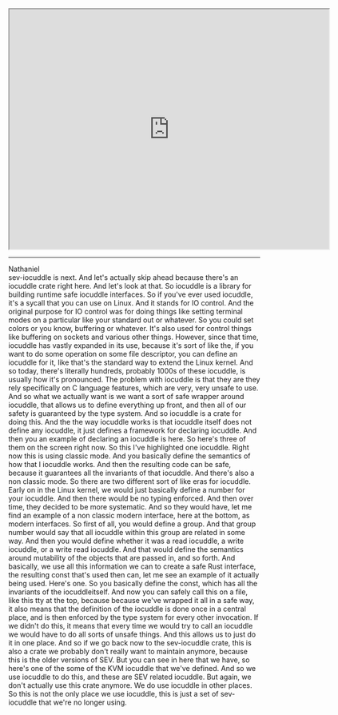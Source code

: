   
<iframe src="https://www.youtube.com/embed/m3t4fq3R8nw" height="480" width="640" allowFullScreen></iframe>
<hr />

Nathaniel  
sev-iocuddle is next. And let's actually skip ahead because there's an iocuddle crate right here. And let's look at that. So iocuddle is a library for building runtime safe iocuddle interfaces. So if you've ever used iocuddle, it's a sycall that you can use on Linux. And it stands for IO control. And the original purpose for IO control was for doing things like setting terminal modes on a particular like your standard out or whatever. So you could set colors or you know, buffering or whatever. It's also used for control things like buffering on sockets and various other things. However, since that time, iocuddle has vastly expanded in its use, because it's sort of like the, if you want to do some operation on some file descriptor, you can define an iocuddle for it, like that's the standard way to extend the Linux kernel. And so today, there's literally hundreds, probably 1000s of these iocuddle, is usually how it's pronounced. The problem with iocuddle is that they are they rely specifically on C language features, which are very, very unsafe to use. And so what we actually want is we want a sort of safe wrapper around iocuddle, that allows us to define everything up front, and then all of our safety is guaranteed by the type system. And so iocuddle is a crate for doing this. And the the way iocuddle works is that iocuddle itself does not define any iocuddle, it just defines a framework for declaring iocuddle. And then you an example of declaring an iocuddle is here. So here's three of them on the screen right now. So this I've highlighted one iocuddle. Right now this is using classic mode. And you basically define the semantics of how that I iocuddle works. And then the resulting code can be safe, because it guarantees all the invariants of that iocuddle. And there's also a non classic mode. So there are two different sort of like eras for iocuddle. Early on in the Linux kernel, we would just basically define a number for your iocuddle. And then there would be no typing enforced. And then over time, they decided to be more systematic. And so they would have, let me find an example of a non classic modern interface, here at the bottom, as modern interfaces. So first of all, you would define a group. And that group number would say that all iocuddle within this group are related in some way. And then you would define whether it was a read iocuddle, a write iocuddle, or a write read iocuddle. And that would define the semantics around mutability of the objects that are passed in, and so forth. And basically, we use all this information we can to create a safe Rust interface, the resulting const that's used then can, let me see an example of it actually being used. Here's one. So you basically define the const, which has all the invariants of the iocuddleitself. And now you can safely call this on a file, like this tty at the top, because because we've wrapped it all in a safe way, it also means that the definition of the iocuddle is done once in a central place, and is then enforced by the type system for every other invocation. If we didn't do this, it means that every time we would try to call an iocuddle we would have to do all sorts of unsafe things. And this allows us to just do it in one place. And so if we go back now to the sev-iocuddle crate, this is also a crate we probably don't really want to maintain anymore, because this is the older versions of SEV. But you can see in here that we have, so here's one of the some of the KVM iocuddle that we've defined. And so we use iocuddle to do this, and these are SEV related iocuddle. But again, we don't actually use this crate anymore. We do use iocuddle in other places. So this is not the only place we use iocuddle, this is just a set of sev-iocuddle that we're no longer using.

